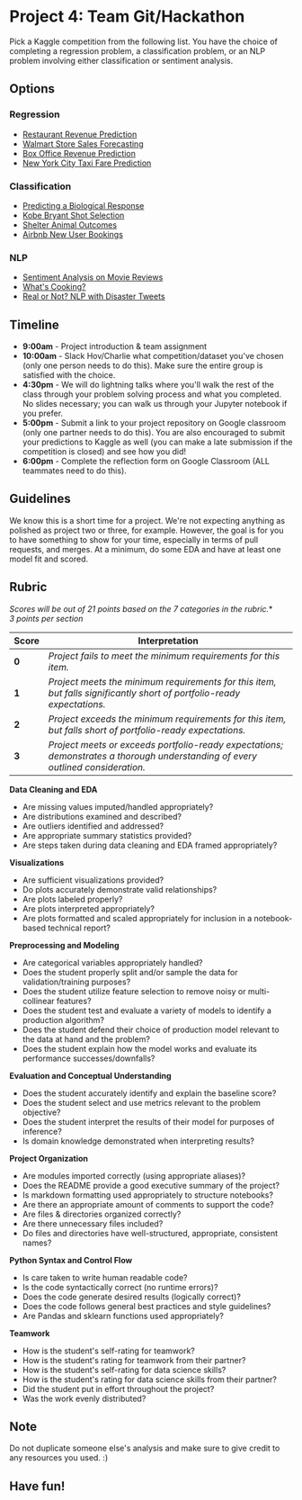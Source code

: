 # Project 4: Team Git/Hackathon

Pick a Kaggle competition from the following list. You have the choice of completing a regression problem, a classification problem, or an NLP problem involving either classification or sentiment analysis.

## Options
### Regression
- [Restaurant Revenue Prediction](https://www.kaggle.com/c/restaurant-revenue-prediction)
- [Walmart Store Sales Forecasting](https://www.kaggle.com/c/walmart-recruiting-store-sales-forecasting)
- [Box Office Revenue Prediction](https://www.kaggle.com/c/tmdb-box-office-prediction)
- [New York City Taxi Fare Prediction](https://www.kaggle.com/c/new-york-city-taxi-fare-prediction)

### Classification
- [Predicting a Biological Response](https://www.kaggle.com/c/bioresponse/data)
- [Kobe Bryant Shot Selection](https://www.kaggle.com/c/kobe-bryant-shot-selection)
- [Shelter Animal Outcomes](https://www.kaggle.com/c/shelter-animal-outcomes)
- [Airbnb New User Bookings](https://www.kaggle.com/c/airbnb-recruiting-new-user-bookings)

### NLP
- [Sentiment Analysis on Movie Reviews](https://www.kaggle.com/c/sentiment-analysis-on-movie-reviews)
- [What's Cooking?](https://www.kaggle.com/c/whats-cooking)
- [Real or Not? NLP with Disaster Tweets](https://www.kaggle.com/c/nlp-getting-started/)

## Timeline
- **9:00am** - Project introduction & team assignment
- **10:00am** - Slack Hov/Charlie what competition/dataset you've chosen (only one person needs to do this). Make sure the entire group is satisfied with the choice.
- **4:30pm** - We will do lightning talks where you'll walk the rest of the class through your problem solving process and what you completed. No slides necessary; you can walk us through your Jupyter notebook if you prefer.
- **5:00pm** - Submit a link to your project repository on Google classroom (only one partner needs to do this). You are also encouraged to submit your predictions to Kaggle as well (you can make a late submission if the competition is closed) and see how you did!
- **6:00pm** - Complete the reflection form on Google Classroom (ALL teammates need to do this).

## Guidelines

We know this is a short time for a project. We're not expecting anything as polished as project two or three, for example. However, the goal is for you to have something to show for your time, especially in terms of pull requests, and merges. At a minimum, do some EDA and have at least one model fit and scored.

## Rubric

*Scores will be out of 21 points based on the 7 categories in the rubric.** <br>
*3 points per section*<br>

| Score | Interpretation |
| --- | --- |
| **0** | *Project fails to meet the minimum requirements for this item.* |
| **1** | *Project meets the minimum requirements for this item, but falls significantly short of portfolio-ready expectations.* |
| **2** | *Project exceeds the minimum requirements for this item, but falls short of portfolio-ready expectations.* |
| **3** | *Project meets or exceeds portfolio-ready expectations; demonstrates a thorough understanding of every outlined consideration.* |

**Data Cleaning and EDA**
- Are missing values imputed/handled appropriately?
- Are distributions examined and described?
- Are outliers identified and addressed?
- Are appropriate summary statistics provided?
- Are steps taken during data cleaning and EDA framed appropriately?

**Visualizations**
- Are sufficient visualizations provided?
- Do plots accurately demonstrate valid relationships?
- Are plots labeled properly?
- Are plots interpreted appropriately?
- Are plots formatted and scaled appropriately for inclusion in a notebook-based technical report?

**Preprocessing and Modeling**
- Are categorical variables appropriately handled?
- Does the student properly split and/or sample the data for validation/training purposes?
- Does the student utilize feature selection to remove noisy or multi-collinear features?
- Does the student test and evaluate a variety of models to identify a production algorithm?
- Does the student defend their choice of production model relevant to the data at hand and the problem?
- Does the student explain how the model works and evaluate its performance successes/downfalls?

**Evaluation and Conceptual Understanding**
- Does the student accurately identify and explain the baseline score?
- Does the student select and use metrics relevant to the problem objective?
- Does the student interpret the results of their model for purposes of inference?
- Is domain knowledge demonstrated when interpreting results?

**Project Organization**
- Are modules imported correctly (using appropriate aliases)?
- Does the README provide a good executive summary of the project?
- Is markdown formatting used appropriately to structure notebooks?
- Are there an appropriate amount of comments to support the code?
- Are files & directories organized correctly?
- Are there unnecessary files included?
- Do files and directories have well-structured, appropriate, consistent names?

**Python Syntax and Control Flow**
- Is care taken to write human readable code?
- Is the code syntactically correct (no runtime errors)?
- Does the code generate desired results (logically correct)?
- Does the code follows general best practices and style guidelines?
- Are Pandas and sklearn functions used appropriately?

**Teamwork**  
- How is the student's self-rating for teamwork?
- How is the student's rating for teamwork from their partner?
- How is the student's self-rating for data science skills?
- How is the student's rating for data science skills from their partner?
- Did the student put in effort throughout the project?
- Was the work evenly distributed?

## Note

Do not duplicate someone else's analysis and make sure to give credit to any resources you used. :)

## Have fun!

